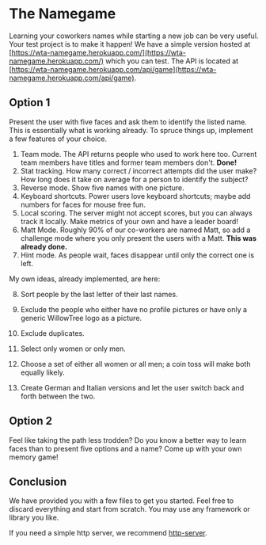 # The Namegame

Learning your coworkers names while starting a new job can be very useful. Your test project is to make it happen! We have a simple version hosted at [https://wta-namegame.herokuapp.com/](https://wta-namegame.herokuapp.com/) which you can test. The API is located at [https://wta-namegame.herokuapp.com/api/game](https://wta-namegame.herokuapp.com/api/game).

## Option 1

Present the user with five faces and ask them to identify the listed name. This is essentially what is working already. To spruce things up, implement a few features of your choice.

1. Team mode. The API returns people who used to work here too. Current team members have titles and former team members don't. **Done!**
2. Stat tracking. How many correct / incorrect attempts did the user make? How long does it take on average for a person to identify the subject?
3. Reverse mode. Show five names with one picture.
4. Keyboard shortcuts. Power users love keyboard shortcuts; maybe add numbers for faces for mouse free fun.
5. Local scoring. The server might not accept scores, but you can always track it locally. Make metrics of your own and have a leader board!
6. Matt Mode. Roughly 90% of our co-workers are named Matt, so add a challenge mode where you only present the users with a Matt. **This was already done.**
7. Hint mode. As people wait, faces disappear until only the correct one is left.

My own ideas, already implemented, are here:

8. Sort people by the last letter of their last names.

9. Exclude the people who either have no profile pictures or have only a generic WillowTree logo as a picture.

10. Exclude duplicates. 

11. Select only women or only men.

12. Choose a set of either all women or all men; a coin toss will make both equally likely.

13. Create German and Italian versions and let the user switch back and forth between the two.

## Option 2

Feel like taking the path less trodden? Do you know a better way to learn faces than to present five options and a name? Come up with your own memory game!

## Conclusion

We have provided you with a few files to get you started. Feel free to discard everything and start from scratch. You may use any framework or library you like.

If you need a simple http server, we recommend [http-server](https://www.npmjs.org/package/http-server).
